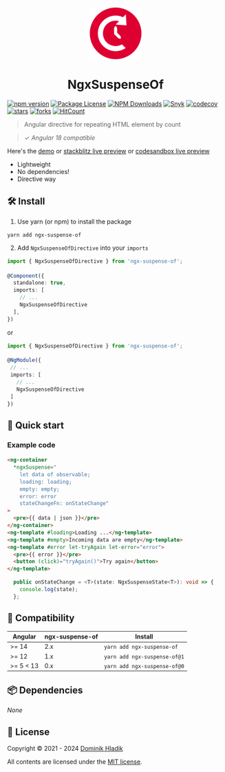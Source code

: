 <p align="center">
  <a href="https://github.com/Celtian/ngx-suspense-of" target="blank"><img src="assets/logo.svg?sanitize=true" alt="" width="120"></a>
  <h1 align="center">NgxSuspenseOf</h1>
</p>

[![npm version](https://badge.fury.io/js/ngx-suspense-of.svg)](https://badge.fury.io/js/ngx-suspense-of)
[![Package License](https://img.shields.io/npm/l/ngx-suspense-of.svg)](https://www.npmjs.com/ngx-suspense-of)
[![NPM Downloads](https://img.shields.io/npm/dm/ngx-suspense-of.svg)](https://www.npmjs.com/ngx-suspense-of)
[![Snyk](https://snyk.io/advisor/npm-package/ngx-suspense-of/badge.svg)](https://snyk.io/advisor/npm-package/ngx-suspense-of)
[![codecov](https://codecov.io/gh/Celtian/ngx-suspense-of/branch/master/graph/badge.svg?token=1IRUKIKM0D)](https://codecov.io/gh/celtian/ngx-suspense-of/)
[![stars](https://badgen.net/github/stars/celtian/ngx-suspense-of)](https://github.com/celtian/ngx-suspense-of/)
[![forks](https://badgen.net/github/forks/celtian/ngx-suspense-of)](https://github.com/celtian/ngx-suspense-of/)
[![HitCount](http://hits.dwyl.com/celtian/ngx-suspense-of.svg)](http://hits.dwyl.com/celtian/ngx-suspense-of)

> Angular directive for repeating HTML element by count

> ✓ _Angular 18 compatible_

Here's the [demo](http://celtian.github.io/ngx-suspense-of/) or [stackblitz live preview](https://stackblitz.com/edit/ngx-suspense-of) or [codesandbox live preview](https://codesandbox.io/s/ngx-suspense-of-60z62)

- Lightweight
- No dependencies!
- Directive way

## 🛠️ Install

1. Use yarn (or npm) to install the package

```terminal
yarn add ngx-suspense-of
```

2. Add `NgxSuspenseOfDirective` into your `imports`

```typescript
import { NgxSuspenseOfDirective } from 'ngx-suspense-of';

@Component({
  standalone: true,
  imports: [
    // ...
    NgxSuspenseOfDirective
  ],
})
```

or

```typescript
import { NgxSuspenseOfDirective } from 'ngx-suspense-of';

@NgModule({
 // ...
 imports: [
   // ...
   NgxSuspenseOfDirective
 ]
})
```

## 🚀 Quick start

### Example code

```html
<ng-container
  *ngxSuspense="
    let data of observable;
    loading: loading;
    empty: empty;
    error: error
    stateChangeFn: onStateChange"
>
  <pre>{{ data | json }}</pre>
</ng-container>
<ng-template #loading>Loading ...</ng-template>
<ng-template #empty>Incoming data are empty</ng-template>
<ng-template #error let-tryAgain let-error="error">
  <pre>{{ error }}</pre>
  <button (click)="tryAgain()">Try again</button>
</ng-template>
```

```typescript
  public onStateChange = <T>(state: NgxSuspenseState<T>): void => {
    console.log(state);
  };
```

## 🔧 Compatibility

| Angular   | ngx-suspense-of | Install                      |
| --------- | --------------- | ---------------------------- |
| >= 14     | 2.x             | `yarn add ngx-suspense-of`   |
| >= 12     | 1.x             | `yarn add ngx-suspense-of@1` |
| >= 5 < 13 | 0.x             | `yarn add ngx-suspense-of@0` |

## 📦 Dependencies

_None_

## 🪪 License

Copyright &copy; 2021 - 2024 [Dominik Hladik](https://github.com/Celtian)

All contents are licensed under the [MIT license].

[mit license]: LICENSE
